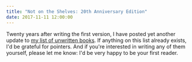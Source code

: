 ```yaml
---
title: "Not on the Shelves: 20th Anniversary Edition"
date: 2017-11-11 12:00:00
---
```


Twenty years after writing the first version,
I have posted yet another update to
[my list of unwritten books]({{site.github.url}}/ideas/).
If anything on this list already exists,
I'd be grateful for pointers.
And if you're interested in writing any of them yourself,
please let me know:
I'd be very happy to be your first reader.
